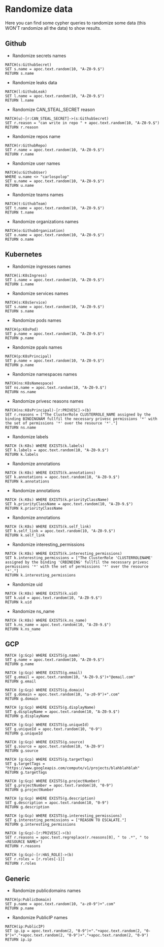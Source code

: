 # Randomize data
Here you can find some cypher queries to randomize some data (this WON'T randomize all the data) to show results.

## Github
- Randomize secrets names
```
MATCH(s:GithubSecret)
SET s.name = apoc.text.random(10, "A-Z0-9.$")
RETURN s.name
```

- Randomize leaks data
```
MATCH(l:GithubLeak)
SET l.name = apoc.text.random(10, "A-Z0-9.$")
RETURN l.name
```

- Randomize CAN_STEAL_SECRET reason
```
MATCH(u)-[r:CAN_STEAL_SECRET]->(s:GithubSecret)
SET r.reason = "can write in repo " + apoc.text.random(10, "A-Z0-9.$")
RETURN r.reason
```

- Randomize repos name
```
MATCH(r:GithubRepo)
SET r.name = apoc.text.random(10, "A-Z0-9.$")
RETURN r.name
```

- Randomize user names
```
MATCH(u:GithubUser)
WHERE u.name <> "carlospolop"
SET u.name = apoc.text.random(10, "A-Z0-9.$")
RETURN u.name
```

- Randomize teams names
```
MATCH(t:GithubTeam)
SET t.name = apoc.text.random(10, "A-Z0-9.$")
RETURN t.name
```

- Randomize organizations names
```
MATCH(o:GithubOrganization)
SET o.name = apoc.text.random(10, "A-Z0-9.$")
RETURN o.name
```

## Kubernetes
- Randomize ingresses names
```
MATCH(i:K8sIngress)
SET i.name = apoc.text.random(10, "A-Z0-9.$")
RETURN i.name
```

- Randomize services names
```
MATCH(s:K8sService)
SET s.name = apoc.text.random(10, "A-Z0-9.$")
RETURN s.name
```

- Randomize pods names
```
MATCH(p:K8sPod)
SET p.name = apoc.text.random(10, "A-Z0-9.$")
RETURN p.name
```

- Randomize ppals names
```
MATCH(p:K8sPrincipal)
SET p.name = apoc.text.random(10, "A-Z0-9.$")
RETURN p.name
```

- Randomize namespaces names
```
MATCH(ns:K8sNamespace)
SET ns.name = apoc.text.random(10, "A-Z0-9.$")
RETURN ns.name
```

- Randomize privesc reasons names
```
MATCH(ns:K8sPrincipal)-[r:PRIVESC]->(b)
SET r.reasons = ["The ClusterRole CLUSTERROLE_NAME assigned by the binding BINDINGNAM fullfil the necessary privesc permissions '*' with the set of permissions '*' over the resource '*'."]
RETURN ns.name
```

- Randomize labels
```
MATCH (k:K8s) WHERE EXISTS(k.labels)
SET k.labels = apoc.text.random(10, "A-Z0-9.$")
RETURN k.labels
```

- Randomize annotations
```
MATCH (k:K8s) WHERE EXISTS(k.annotations)
SET k.annotations = apoc.text.random(10, "A-Z0-9.$")
RETURN k.annotations
```

- Randomize annotations
```
MATCH (k:K8s) WHERE EXISTS(k.priorityClassName)
SET k.priorityClassName = apoc.text.random(10, "A-Z0-9.$")
RETURN k.priorityClassName
```

- Randomize annotations
```
MATCH (k:K8s) WHERE EXISTS(k.self_link)
SET k.self_link = apoc.text.random(10, "A-Z0-9.$")
RETURN k.self_link
```

- Randomize interesting_permissions
```
MATCH (k:K8s) WHERE EXISTS(k.interesting_permissions)
SET k.interesting_permissions = ["The ClusterRole 'CLUSTERROLENAME' assigned by the binding 'CRBINDING' fullfil the necessary privesc permissions '*' with the set of permissions '*' over the resource '*'."]
RETURN k.interesting_permissions
```

- Randomize uid
```
MATCH (k:K8s) WHERE EXISTS(k.uid)
SET k.uid = apoc.text.random(10, "A-Z0-9.$")
RETURN k.uid
```

- Randomize ns_name
```
MATCH (k:K8s) WHERE EXISTS(k.ns_name)
SET k.ns_name = apoc.text.random(10, "A-Z0-9.$")
RETURN k.ns_name
```

## GCP
```
MATCH (g:Gcp) WHERE EXISTS(g.name)
SET g.name = apoc.text.random(10, "A-Z0-9.$")
RETURN g.name

MATCH (g:Gcp) WHERE EXISTS(g.email)
SET g.email = apoc.text.random(10, "A-Z0-9.$")+"@email.com"
RETURN g.email

MATCH (g:Gcp) WHERE EXISTS(g.domain)
SET g.domain = apoc.text.random(10, "a-z0-9")+".com"
RETURN g.domain

MATCH (g:Gcp) WHERE EXISTS(g.displayName)
SET g.displayName = apoc.text.random(10, "A-Z0-9.$")
RETURN g.displayName

MATCH (g:Gcp) WHERE EXISTS(g.uniqueId)
SET g.uniqueId = apoc.text.random(10, "0-9")
RETURN g.uniqueId

MATCH (g:Gcp) WHERE EXISTS(g.source)
SET g.source = apoc.text.random(10, "A-Z0-9")
RETURN g.source

MATCH (g:Gcp) WHERE EXISTS(g.targetTags)
SET g.targetTags = "https://www.googleapis.com/compute/v1/projects/blahblahblah"
RETURN g.targetTags

MATCH (g:Gcp) WHERE EXISTS(g.projectNumber)
SET g.projectNumber = apoc.text.random(10, "0-9")
RETURN g.projectNumber

MATCH (g:Gcp) WHERE EXISTS(g.description)
SET g.description = apoc.text.random(10, "0-9")
RETURN g.description

MATCH (g:Gcp) WHERE EXISTS(g.interesting_permissions)
SET g.interesting_permissions = ["REASON TO ESCALATE."]
RETURN g.interesting_permissions

MATCH (g:Gcp)-[r:PRIVESC]->(b)
SET r.reasons = apoc.text.regreplace(r.reasons[0], " to .*", " to <RESOURCE NAME>")
RETURN r.reasons

MATCH (g:Gcp)-[r:HAS_ROLE]->(b)
SET r.roles = [r.roles[-1]]
RETURN r.roles
```


## Generic

- Randomize publicdomains names
```
MATCH(p:PublicDomain)
SET p.name = apoc.text.random(10, "a-z0-9")+".com"
RETURN p.name
```

- Randomize PublicIP names
```
MATCH(ip:PublicIP)
SET ip.ip = apoc.text.random(2, "0-9")+"."+apoc.text.random(2, "0-9")+"."+apoc.text.random(2, "0-9")+"."+apoc.text.random(2, "0-9")
RETURN ip.ip
```

